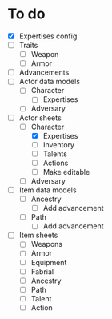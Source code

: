 To do 
=====
- [x] Expertises config
- [ ] Traits
  - [ ] Weapon
  - [ ] Armor
- [ ] Advancements
- [ ] Actor data models
  - [ ] Character
    - [ ] Expertises
  - [ ] Adversary
- [ ] Actor sheets
  - [ ] Character
    - [x] Expertises
    - [ ] Inventory
    - [ ] Talents
    - [ ] Actions
    - [ ] Make editable
  - [ ] Adversary
- [ ] Item data models
  - [ ] Ancestry
    - [ ] Add advancement
  - [ ] Path
    - [ ] Add advancement
- [ ] Item sheets
    - [ ] Weapons
    - [ ] Armor
    - [ ] Equipment
    - [ ] Fabrial
    - [ ] Ancestry
    - [ ] Path
    - [ ] Talent
    - [ ] Action